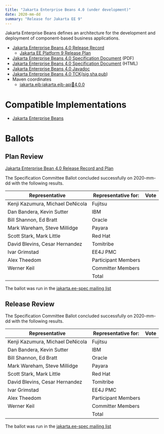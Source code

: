 ```yaml
---
title: "Jakarta Enterprise Beans 4.0 (under development)"
date: 2020-mm-dd
summary: "Release for Jakarta EE 9"
---
```


Jakarta Enterprise Beans defines an architecture for the development and deployment of component-based business applications.

* [Jakarta Enterprise Beans 4.0 Release Record]()
  * [Jakarta EE Platform 9 Release Plan](https://eclipse-ee4j.github.io/jakartaee-platform/jakartaee9/JakartaEE9ReleasePlan)
* [Jakarta Enterprise Beans 4.0 Specification Document]() (PDF)
* [Jakarta Enterprise Beans 4.0 Specification Document]() (HTML)
* [Jakarta Enterprise Beans 4.0 Javadoc](./apidocs)
* [Jakarta Enterprise Beans 4.0 TCK]()([sig](),[sha](),[pub]())
* Maven coordinates
  * [jakarta.ejb:jakarta.ejb-api:jar:4.0.0]()


# Compatible Implementations

* [Jakarta Enterprise Beans]()

# Ballots

## Plan Review

[//]: # (For Jakarta EE 9, the Platform Plan Review covered 95% of the Specification Projects.  For those Projects, just use the following statement in this Plan Review section:)

[//]: # (This Specification Project's Plan Review was covered by the [Jakarta EE 9 Plan Review].)
[//]: # (Please reference that ballot for the official results.)

[//]: # (If your Project was required to do a standalone Plan Review...  You'll need to perform an official Plan Review ballot and record the results here.)

[Jakarta Enterprise Bean 4.0 Release Record and Plan]()

The Specification Committee Ballot concluded successfully on 2020-mm-dd with the following results.

| Representative                                 | Representative for: | Vote |
|------------------------------------------------|---------------------|------|
| Kenji Kazumura, Michael DeNicola               | Fujitsu             |      |
| Dan Bandera, Kevin Sutter                      | IBM                 |      |
| Bill Shannon, Ed Bratt                         | Oracle              |      |
| Mark Wareham, Steve Millidge                   | Payara              |      |
| Scott Stark, Mark Little                       | Red Hat             |      |
| David Blevins, Cesar Hernandez                 | Tomitribe           |      |
| Ivar Grimstad                                  | EE4J PMC            |      |
| Alex Theedom                                   | Participant Members |      |
| Werner Keil                                    | Committer Members   |      |
|                                                | Total               |      |

The ballot was run in the [jakarta.ee-spec mailing list]()

## Release Review

The Specification Committee Ballot concluded successfully on 2020-mm-dd with the following results.

| Representative                                 | Representative for: | Vote |
|------------------------------------------------|---------------------|------|
| Kenji Kazumura, Michael DeNicola               | Fujitsu             |      |
| Dan Bandera, Kevin Sutter                      | IBM                 |      |
| Bill Shannon, Ed Bratt                         | Oracle              |      |
| Mark Wareham, Steve Millidge                   | Payara              |      |
| Scott Stark, Mark Little                       | Red Hat             |      |
| David Blevins, Cesar Hernandez                 | Tomitribe           |      |
| Ivar Grimstad                                  | EE4J PMC            |      |
| Alex Theedom                                   | Participant Members |      |
| Werner Keil                                    | Committer Members   |      |
|                                                | Total               |      |

The ballot was run in the [jakarta.ee-spec mailing list]()
